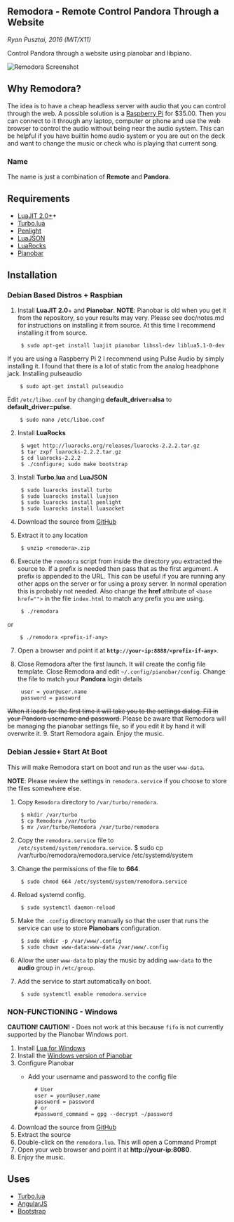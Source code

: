 ## Remodora - Remote Control Pandora Through a Website

_Ryan Pusztai, 2016 (MIT/X11)_

Control Pandora through a website using pianobar and libpiano.

![Remodora Screenshot](/doc/remodora-screenshot.png?raw=true "Optional Title")

## Why Remodora?

The idea is to have a cheap headless server with audio that you can control through the web. A possible
solution is a [Raspberry Pi](http://www.raspberrypi.org/) for $35.00. Then you can connect to it
through any laptop, computer or phone and use the web browser to control the audio without being near the
audio system. This can be helpful if you have builtin home audio system or you are out on the deck and want to
change the music or check who is playing that current song.

### Name

The name is just a combination of **Remote** and **Pandora**.

## Requirements

* [LuaJIT 2.0+](http://luajit.org)+
* [Turbo.lua](http://github.com/stevedonovan/Orbiter)
* [Penlight](http://stevedonovan.github.com/Penlight/)
* [LuaJSON](https://github.com/harningt/luajson)
* [LuaRocks](http://luarocks.org)
* [Pianobar](http://github.com/PromyLOPh/pianobar)

## Installation

### Debian Based Distros + Raspbian

1. Install **LuaJIT 2.0**+ and **Pianobar**.
**NOTE**: Pianobar is old when you get it from the repository, so your results may very. Please see doc/notes.md for instructions on installing it from source.
At this time I recommend installing it from source.

		$ sudo apt-get install luajit pianobar libssl-dev liblua5.1-0-dev
If you are using a Raspberry Pi 2 I recommend using Pulse Audio by simply installing it. I found that there is a lot of static from the analog headphone jack.
Installing pulseaudio

		$ sudo apt-get install pulseaudio
Edit `/etc/libao.conf` by changing **default_driver=alsa** to **default_driver=pulse**.

		$ sudo nano /etc/libao.conf
2. Install **LuaRocks**

		$ wget http://luarocks.org/releases/luarocks-2.2.2.tar.gz
		$ tar zxpf luarocks-2.2.2.tar.gz
		$ cd luarocks-2.2.2
		$ ./configure; sudo make bootstrap
3. Install **Turbo.lua** and **LuaJSON**

		$ sudo luarocks install turbo
		$ sudo luarocks install luajson
		$ sudo luarocks install penlight
		$ sudo luarocks install luasocket
4. Download the source from [GitHub](https://github.com/rjpcomputing/Remodora/archive/master.zip)
5. Extract it to any location

		$ unzip <remodora>.zip
6. Execute the `remodora` script from inside the directory you extracted the source to. If a prefix is needed then pass that as the first argument. A prefix is appended to the URL. This can be useful if you are running any other apps on the server or for using a proxy server. In normal operation this is probably not needed. Also change the **href** attribute of `<base href="">` in the file `index.html` to match any prefix you are using.

		$ ./remodora
or

		$ ./remodora <prefix-if-any>
7. Open a browser and point it at **`http://your-ip:8888/<prefix-if-any>`**.
8. Close Remodora after the first launch. It will create the config file template. Close Remodora and edit `~/.config/pianobar/config`. Change the file to match your **Pandora** login details

		user = your@user.name
		password = password
~~When it loads for the first time it will take you to the settings dialog. Fill in your Pandora username and password.~~  Please be aware that Remodora will be managing the pianobar settings file, so if you edit it by hand it will overwrite it.
9. Start Remodora again. Enjoy the music.

### Debian Jessie+ Start At Boot

This will make Remodora start on boot and run as the user `www-data`.

**NOTE**: Please review the settings in `remodora.service` if you choose to store the files somewhere else.

1. Copy `Remodora` directory to `/var/turbo/remodora`.

		$ mkdir /var/turbo
		$ cp Remodora /var/turbo
		$ mv /var/turbo/Remodora /var/turbo/remodora
2. Copy the `remodora.service` file to `/etc/systemd/system/remodora.service`.
		$ sudo cp /var/turbo/remodora/remodora.service /etc/systemd/system
3. Change the permissions of the file to **664**.

		$ sudo chmod 664 /etc/systemd/system/remodora.service
4. Reload systemd config.

		$ sudo systemctl daemon-reload
5. Make the `.config` directory manually so that the user that runs the service can use to store **Pianobars** configuration.

		$ sudo mkdir -p /var/www/.config
		$ sudo chown www-data:www-data /var/www/.config
6. Allow the user `www-data` to play the music by adding `www-data` to the **audio** group in `/etc/group`.
7. Add the service to start automatically on boot.

		$ sudo systemctl enable remodora.service

### NON-FUNCTIONING - Windows

**CAUTION! CAUTION!** - Does not work at this because `fifo` is not currently supported by the Pianobar Windows port.

1. Install [Lua for Windows](http://code.google.com/p/luaforwindows/)
2. Install the [Windows version of Pianobar](https://github.com/thedmd/pianobar-windows)
3. Configure Pianobar
	* Add your username and password to the config file

			# User
			user = your@user.name
			password = password
			# or
			#password_command = gpg --decrypt ~/password
2. Download the source from [GitHub](https://github.com/rjpcomputing/Remodora/archive/master.zip)
3. Extract the source
4. Double-click on the `remodora.lua`. This will open a Command Prompt
5. Open your web browser and point it at **http://your-ip:8080**.
6. Enjoy the music.

## Uses

* [Turbo.lua](http://turbo.lua)
* [AngularJS](https://angularjs.org/)
* [Bootstrap](http://getbootstrap.com)
